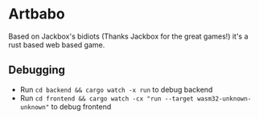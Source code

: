 # Artbabo

Based on Jackbox's bidiots (Thanks Jackbox for the great games!) it's a rust based web based game.

## Debugging

- Run `cd backend && cargo watch -x run` to debug backend
- Run `cd frontend && cargo watch -cx "run --target wasm32-unknown-unknown"` to debug frontend